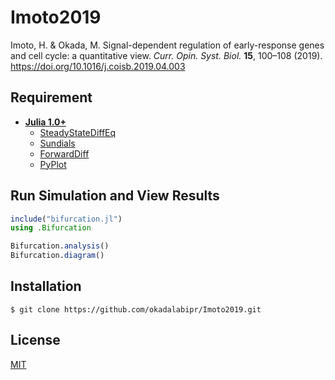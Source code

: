 # Imoto2019
Imoto, H. & Okada, M. Signal-dependent regulation of early-response genes and cell cycle: a quantitative view. *Curr. Opin. Syst. Biol.* **15**, 100–108 (2019). https://doi.org/10.1016/j.coisb.2019.04.003

## Requirement
- **[Julia 1.0+](https://julialang.org)**
    - [SteadyStateDiffEq](https://github.com/JuliaDiffEq/SteadyStateDiffEq.jl)
    - [Sundials](https://github.com/JuliaDiffEq/Sundials.jl)
    - [ForwardDiff](https://github.com/JuliaDiff/ForwardDiff.jl)
    - [PyPlot](https://github.com/JuliaPy/PyPlot.jl)

## Run Simulation and View Results
```julia
include("bifurcation.jl")
using .Bifurcation

Bifurcation.analysis()
Bifurcation.diagram()
```

## Installation
    $ git clone https://github.com/okadalabipr/Imoto2019.git

## License
[MIT](/LICENSE)